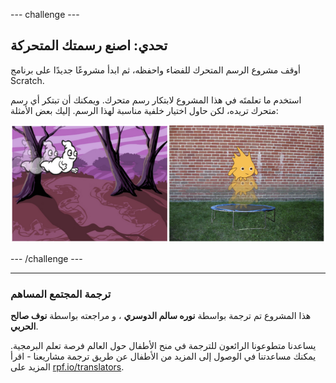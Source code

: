 --- challenge ---

## تحدي: اصنع رسمتك المتحركة

أوقف مشروع الرسم المتحرك للفضاء واحفظه، ثم ابدأ مشروعًا جديدًا على برنامج Scratch.

استخدم ما تعلمتَه في هذا المشروع لابتكار رسم متحرك. ويمكنك أن تبتكر أي رسم متحرك تريده، لكن حاول اختيار خلفية مناسبة لهذا الرسم. إليك بعض الأمثلة:

![لقطة الشاشة](images/space-egs.png)

--- /challenge ---
***
### ترجمة المجتمع المساهم

 هذا المشروع تم ترجمة بواسطة **نوره سالم الدوسري** ، و مراجعته بواسطة **نوف صالح الحربي**.

 يساعدنا متطوعونا الرائعون للترجمة في منح الأطفال حول العالم فرصة تعلم البرمجية. يمكنك مساعدتنا في الوصول إلى المزيد من الأطفال عن طريق ترجمة مشاريعنا - اقرأ المزيد على [rpf.io/translators](https://rpf.io/translators).
